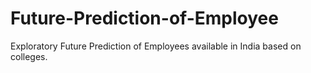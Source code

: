 # Future-Prediction-of-Employee
Exploratory Future Prediction of Employees available in India based on colleges.
